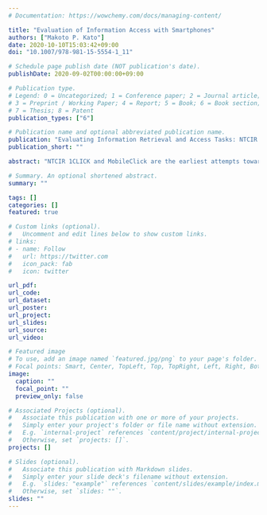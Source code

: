 ```yaml
---
# Documentation: https://wowchemy.com/docs/managing-content/

title: "Evaluation of Information Access with Smartphones"
authors: ["Makoto P. Kato"]
date: 2020-10-10T15:03:42+09:00
doi: "10.1007/978-981-15-5554-1_11"

# Schedule page publish date (NOT publication's date).
publishDate: 2020-09-02T00:00:00+09:00

# Publication type.
# Legend: 0 = Uncategorized; 1 = Conference paper; 2 = Journal article;
# 3 = Preprint / Working Paper; 4 = Report; 5 = Book; 6 = Book section;
# 7 = Thesis; 8 = Patent
publication_types: ["6"]

# Publication name and optional abbreviated publication name.
publication: "Evaluating Information Retrieval and Access Tasks: NTCIR's Legacy of Research Impact"
publication_short: ""

abstract: "NTCIR 1CLICK and MobileClick are the earliest attempts toward test-collection-based evaluation for information access with smartphones. Those campaigns aimed to develop an IR system that outputs a short text summary for a given query, which is expected to fit a small screen and to satisfy users’ information needs without requiring much interaction. The textual output was evaluated on the basis of iUnits, pieces of relevant text for a given query, with consideration of users’ reading behaviors. This chapter begins with an introduction to NTCIR 1CLICK and MobileClick, explains the evaluation methodology and metrics such as S-measure and M-measure, and finally discusses the potential impacts of those evaluation campaigns."

# Summary. An optional shortened abstract.
summary: ""

tags: []
categories: []
featured: true

# Custom links (optional).
#   Uncomment and edit lines below to show custom links.
# links:
# - name: Follow
#   url: https://twitter.com
#   icon_pack: fab
#   icon: twitter

url_pdf:
url_code:
url_dataset:
url_poster:
url_project:
url_slides:
url_source:
url_video:

# Featured image
# To use, add an image named `featured.jpg/png` to your page's folder. 
# Focal points: Smart, Center, TopLeft, Top, TopRight, Left, Right, BottomLeft, Bottom, BottomRight.
image:
  caption: ""
  focal_point: ""
  preview_only: false

# Associated Projects (optional).
#   Associate this publication with one or more of your projects.
#   Simply enter your project's folder or file name without extension.
#   E.g. `internal-project` references `content/project/internal-project/index.md`.
#   Otherwise, set `projects: []`.
projects: []

# Slides (optional).
#   Associate this publication with Markdown slides.
#   Simply enter your slide deck's filename without extension.
#   E.g. `slides: "example"` references `content/slides/example/index.md`.
#   Otherwise, set `slides: ""`.
slides: ""
---
```

